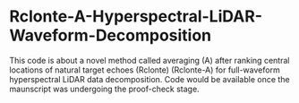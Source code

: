 # Rclonte-A-Hyperspectral-LiDAR-Waveform-Decomposition
This code is about a novel method called averaging (A) after ranking central locations of natural target echoes (Rclonte) (Rclonte-A) for full-waveform hyperspectral LiDAR data decomposition.
Code would be available once the maunscript was undergoing the proof-check stage.
